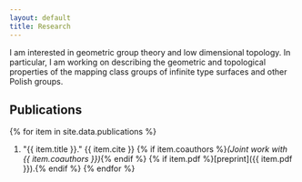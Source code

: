 ```yaml
---
layout: default
title: Research
---
```


I am interested in geometric group theory and low dimensional
topology.  In particular, I am working on describing the geometric
and topological properties of the mapping class groups of infinite
type surfaces and other Polish groups.

## Publications

{% for item in site.data.publications %}
1. "{{ item.title }}." {{ item.cite }} {% if item.coauthors %}_(Joint work
with {{ item.coauthors }})_{% endif %} {% if item.pdf %}[preprint]({{
item.pdf }}).{% endif %}
{% endfor %}
